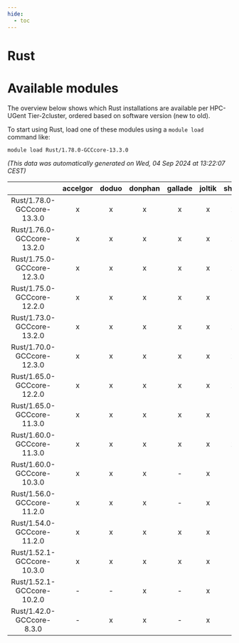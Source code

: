 ```yaml
---
hide:
  - toc
---
```


Rust
====

# Available modules


The overview below shows which Rust installations are available per HPC-UGent Tier-2cluster, ordered based on software version (new to old).

To start using Rust, load one of these modules using a `module load` command like:

```shell
module load Rust/1.78.0-GCCcore-13.3.0
```

*(This data was automatically generated on Wed, 04 Sep 2024 at 13:22:07 CEST)*  

| |accelgor|doduo|donphan|gallade|joltik|shinx|skitty|
| :---: | :---: | :---: | :---: | :---: | :---: | :---: | :---: |
|Rust/1.78.0-GCCcore-13.3.0|x|x|x|x|x|x|x|
|Rust/1.76.0-GCCcore-13.2.0|x|x|x|x|x|x|x|
|Rust/1.75.0-GCCcore-12.3.0|x|x|x|x|x|x|x|
|Rust/1.75.0-GCCcore-12.2.0|x|x|x|x|x|-|x|
|Rust/1.73.0-GCCcore-13.2.0|x|x|x|x|x|x|x|
|Rust/1.70.0-GCCcore-12.3.0|x|x|x|x|x|x|x|
|Rust/1.65.0-GCCcore-12.2.0|x|x|x|x|x|x|x|
|Rust/1.65.0-GCCcore-11.3.0|x|x|x|x|x|-|x|
|Rust/1.60.0-GCCcore-11.3.0|x|x|x|x|x|x|x|
|Rust/1.60.0-GCCcore-10.3.0|x|x|x|-|x|-|x|
|Rust/1.56.0-GCCcore-11.2.0|x|x|x|-|x|-|x|
|Rust/1.54.0-GCCcore-11.2.0|x|x|x|x|x|-|x|
|Rust/1.52.1-GCCcore-10.3.0|x|x|x|x|x|-|x|
|Rust/1.52.1-GCCcore-10.2.0|-|-|x|-|x|-|-|
|Rust/1.42.0-GCCcore-8.3.0|-|x|x|-|x|-|x|

